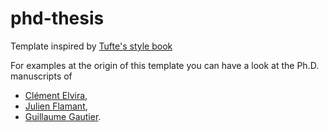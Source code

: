 # phd-thesis

Template inspired by [Tufte's style book](https://tufte-latex.github.io/tufte-latex/)

For examples at the origin of this template you can have a look at the Ph.D. manuscripts of

- [Clément Elvira](https://c-elvira.github.io/),
- [Julien Flamant](https://jflamant.github.io/),
- [Guillaume Gautier](https://guilgautier.github.io/).



